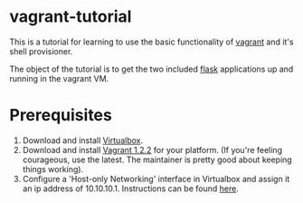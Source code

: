 vagrant-tutorial
================
This is a tutorial for learning to use the basic functionality of [vagrant](http://www.vagrantup.com) and it's shell provisioner. 

The object of the tutorial is to get the two included [flask](http://flask.pocoo.org/) applications up and running in the vagrant VM.

Prerequisites 
============

1.  Download and install [Virtualbox](https://www.virtualbox.org/wiki/Downloads).
2.  Download and install [Vagrant 1.2.2](http://downloads.vagrantup.com/tags/v1.2.2) for your platform. (If you're feeling courageous, use the latest. The maintainer is pretty good about keeping things working).
3.  Configure a 'Host-only Networking' interface in Virtualbox and assign it an ip address of 10.10.10.1. Instructions can be found [here](http://christophermaier.name/blog/2010/09/01/host-only-networking-with-virtualbox).
